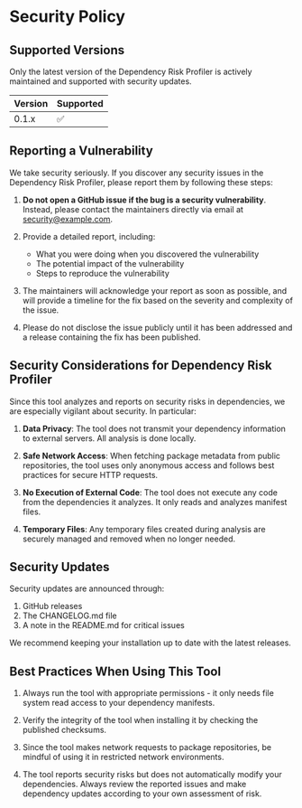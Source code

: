 # Security Policy

## Supported Versions

Only the latest version of the Dependency Risk Profiler is actively maintained and supported with security updates.

| Version | Supported          |
| ------- | ------------------ |
| 0.1.x   | :white_check_mark: |

## Reporting a Vulnerability

We take security seriously. If you discover any security issues in the Dependency Risk Profiler, please report them by following these steps:

1. **Do not open a GitHub issue if the bug is a security vulnerability**. Instead, please contact the maintainers directly via email at security@example.com.

2. Provide a detailed report, including:
   - What you were doing when you discovered the vulnerability
   - The potential impact of the vulnerability
   - Steps to reproduce the vulnerability

3. The maintainers will acknowledge your report as soon as possible, and will provide a timeline for the fix based on the severity and complexity of the issue.

4. Please do not disclose the issue publicly until it has been addressed and a release containing the fix has been published.

## Security Considerations for Dependency Risk Profiler

Since this tool analyzes and reports on security risks in dependencies, we are especially vigilant about security. In particular:

1. **Data Privacy**: The tool does not transmit your dependency information to external servers. All analysis is done locally.

2. **Safe Network Access**: When fetching package metadata from public repositories, the tool uses only anonymous access and follows best practices for secure HTTP requests.

3. **No Execution of External Code**: The tool does not execute any code from the dependencies it analyzes. It only reads and analyzes manifest files.

4. **Temporary Files**: Any temporary files created during analysis are securely managed and removed when no longer needed.

## Security Updates

Security updates are announced through:

1. GitHub releases
2. The CHANGELOG.md file
3. A note in the README.md for critical issues

We recommend keeping your installation up to date with the latest releases.

## Best Practices When Using This Tool

1. Always run the tool with appropriate permissions - it only needs file system read access to your dependency manifests.

2. Verify the integrity of the tool when installing it by checking the published checksums.

3. Since the tool makes network requests to package repositories, be mindful of using it in restricted network environments.

4. The tool reports security risks but does not automatically modify your dependencies. Always review the reported issues and make dependency updates according to your own assessment of risk.